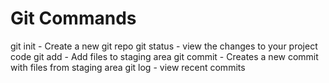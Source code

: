 # Git Commands

git init - Create a new git repo
git status - view the changes to your project code
git add - Add files to staging area
git commit - Creates a new commit with files from staging area
git log -  view recent commits
